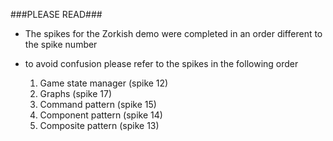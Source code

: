 ###PLEASE READ###

- The spikes for the Zorkish demo were completed in an order different to the spike number

- to avoid confusion please refer to the spikes in the following order
	1. Game state manager (spike 12)
	2. Graphs (spike 17)
	3. Command pattern (spike 15)
	4. Component pattern (spike 14)
	5. Composite pattern (spike 13)